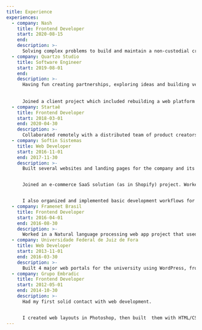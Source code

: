 ```yaml
---
title: Experience
experiences:
  - company: Nash
    title: Frontend Developer
    start: 2020-08-15
    end:
    description: >-
      Solving complex problems to build and maintain a non-custodial cryptocurrency wallet and exchange.
  - company: Quartzo Studio
    title: Software Engineer
    start: 2019-08-01
    end:
    description: >-
      Having fun creating partnerships, exploring ideas and building venture projects like a sports activity visualizer.
      
      
      Joined a client project which included rebuilding a web platform from a legacy WordPress stack to a JAMstack approach using Gatsby, Prismic CMS, and Netlify serverless functions.
  - company: Startaê
    title: Frontend Developer
    start: 2018-03-01
    end: 2020-04-30
    description: >-
      Collaborated remotely with a distributed team of product creators, designers, and developers building a computer  vision (image recognition) app using React and GraphQL.
  - company: Softin Sistemas
    title: Web Developer
    start: 2016-11-01
    end: 2017-11-30
    description: >-
      Built several websites and landing pages for the company and its products using WordPress, React and Gatsby.  


      Joined an e-commerce SaaS solution (as in Shopify) project. Worked in the architecture and development of the front-end using React.js and Redux.js.  


      I also organized and implemented basic development workflows for our team, like the adoption of Git as the version control system.
  - company: Framenet Brasil
    title: Frontend Developer
    start: 2016-04-01
    end: 2016-08-30
    description: >-
      Worked in a Natural language processing web app project that used Angular.js. I mostly built the layouts using  HTML/CSS, which were then further integrated by the team with the rest of the stack.
  - company: Universidade Federal de Juiz de Fora
    title: Web Developer
    start: 2013-11-01
    end: 2016-03-30
    description: >-
      Built 4 major web portals for the university using WordPress, from design to deployment. The  deployment  consisted of integrating these 4 websites into a large multisite network.
  - company: Grupo Embradic
    title: Frontend Developer
    start: 2012-05-01
    end: 2014-10-30
    description: >-
      Had my first solid contact with web development.


      I created web layouts in Photoshop, then built  them with HTML/CSS. My layouts were then used by a full-stack developer for further development.
---
```

